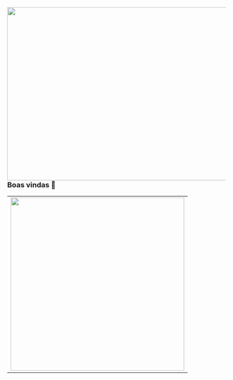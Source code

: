 <img src="https://user-images.githubusercontent.com/38113015/108584363-6fb14100-731f-11eb-9134-539fc7d74194.png" align="left" width="800" height="400"> 

### Boas vindas 👋
<center>
<table>
    <tr>
        <td><img width="400px" align="center" src="https://github-readme-stats.vercel.app/api/top-langs/?username=cintia-valente&hide=html&layout=compact&theme=buefy" /></td>
    </tr>   
</table>
</center> 

